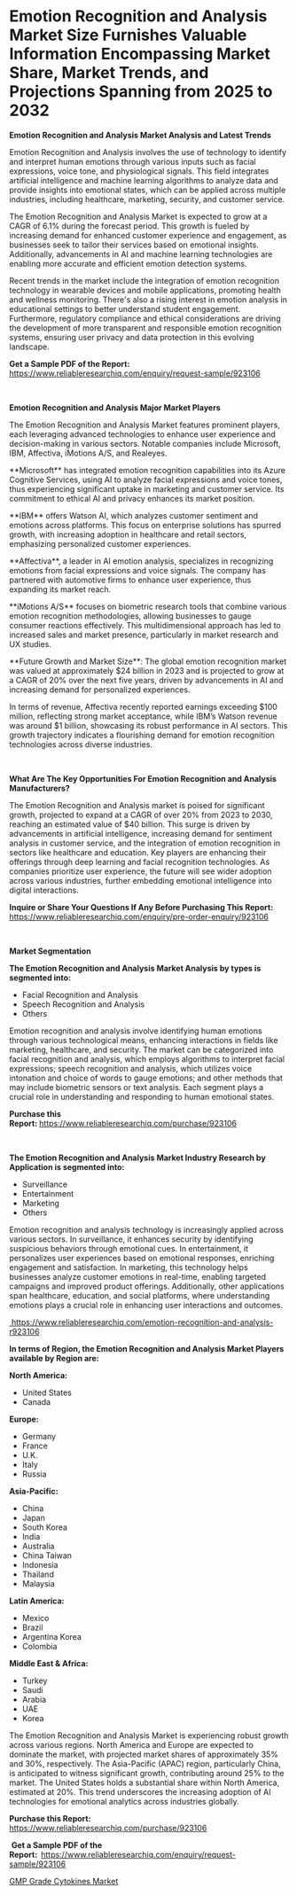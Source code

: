 <p><h1>Emotion Recognition and Analysis Market Size Furnishes Valuable Information Encompassing Market Share, Market Trends, and Projections Spanning from 2025 to 2032</h1></p><p><strong>Emotion Recognition and Analysis Market Analysis and Latest Trends</strong></p>
<p><p>Emotion Recognition and Analysis involves the use of technology to identify and interpret human emotions through various inputs such as facial expressions, voice tone, and physiological signals. This field integrates artificial intelligence and machine learning algorithms to analyze data and provide insights into emotional states, which can be applied across multiple industries, including healthcare, marketing, security, and customer service.</p><p>The Emotion Recognition and Analysis Market is expected to grow at a CAGR of 6.1% during the forecast period. This growth is fueled by increasing demand for enhanced customer experience and engagement, as businesses seek to tailor their services based on emotional insights. Additionally, advancements in AI and machine learning technologies are enabling more accurate and efficient emotion detection systems.</p><p>Recent trends in the market include the integration of emotion recognition technology in wearable devices and mobile applications, promoting health and wellness monitoring. There's also a rising interest in emotion analysis in educational settings to better understand student engagement. Furthermore, regulatory compliance and ethical considerations are driving the development of more transparent and responsible emotion recognition systems, ensuring user privacy and data protection in this evolving landscape.</p></p>
<p><strong>Get a Sample PDF of the Report:&nbsp;</strong> <a href="https://www.reliableresearchiq.com/enquiry/request-sample/923106?utm_campaign=3027&utm_medium=2&utm_source=Github&utm_content=ia&utm_term=07032025&utm_id=emotion-recognition-and-analysis">https://www.reliableresearchiq.com/enquiry/request-sample/923106</a></p>
<p>&nbsp;</p>
<p><strong>Emotion Recognition and Analysis Major Market Players</strong></p>
<p><p>The Emotion Recognition and Analysis Market features prominent players, each leveraging advanced technologies to enhance user experience and decision-making in various sectors. Notable companies include Microsoft, IBM, Affectiva, iMotions A/S, and Realeyes. </p><p>**Microsoft** has integrated emotion recognition capabilities into its Azure Cognitive Services, using AI to analyze facial expressions and voice tones, thus experiencing significant uptake in marketing and customer service. Its commitment to ethical AI and privacy enhances its market position. </p><p>**IBM** offers Watson AI, which analyzes customer sentiment and emotions across platforms. This focus on enterprise solutions has spurred growth, with increasing adoption in healthcare and retail sectors, emphasizing personalized customer experiences. </p><p>**Affectiva**, a leader in AI emotion analysis, specializes in recognizing emotions from facial expressions and voice signals. The company has partnered with automotive firms to enhance user experience, thus expanding its market reach. </p><p>**iMotions A/S** focuses on biometric research tools that combine various emotion recognition methodologies, allowing businesses to gauge consumer reactions effectively. This multidimensional approach has led to increased sales and market presence, particularly in market research and UX studies. </p><p>**Future Growth and Market Size**: The global emotion recognition market was valued at approximately $24 billion in 2023 and is projected to grow at a CAGR of 20% over the next five years, driven by advancements in AI and increasing demand for personalized experiences.</p><p>In terms of revenue, Affectiva recently reported earnings exceeding $100 million, reflecting strong market acceptance, while IBM’s Watson revenue was around $1 billion, showcasing its robust performance in AI sectors. This growth trajectory indicates a flourishing demand for emotion recognition technologies across diverse industries.</p></p>
<p>&nbsp;</p>
<p><strong>What Are The Key Opportunities For Emotion Recognition and Analysis Manufacturers?</strong></p>
<p><p>The Emotion Recognition and Analysis market is poised for significant growth, projected to expand at a CAGR of over 20% from 2023 to 2030, reaching an estimated value of $40 billion. This surge is driven by advancements in artificial intelligence, increasing demand for sentiment analysis in customer service, and the integration of emotion recognition in sectors like healthcare and education. Key players are enhancing their offerings through deep learning and facial recognition technologies. As companies prioritize user experience, the future will see wider adoption across various industries, further embedding emotional intelligence into digital interactions.</p></p>
<p><strong>Inquire or Share Your Questions If Any Before Purchasing This Report:</strong> <a href="https://www.reliableresearchiq.com/enquiry/pre-order-enquiry/923106?utm_campaign=3027&utm_medium=2&utm_source=Github&utm_content=ia&utm_term=07032025&utm_id=emotion-recognition-and-analysis">https://www.reliableresearchiq.com/enquiry/pre-order-enquiry/923106</a></p>
<p>&nbsp;</p>
<p><strong>Market Segmentation</strong></p>
<p><strong>The Emotion Recognition and Analysis Market Analysis by types is segmented into:</strong></p>
<p><ul><li>Facial Recognition and Analysis</li><li>Speech Recognition and Analysis</li><li>Others</li></ul></p>
<p><p>Emotion recognition and analysis involve identifying human emotions through various technological means, enhancing interactions in fields like marketing, healthcare, and security. The market can be categorized into facial recognition and analysis, which employs algorithms to interpret facial expressions; speech recognition and analysis, which utilizes voice intonation and choice of words to gauge emotions; and other methods that may include biometric sensors or text analysis. Each segment plays a crucial role in understanding and responding to human emotional states.</p></p>
<p><strong>Purchase this Report:&nbsp;</strong><a href="https://www.reliableresearchiq.com/purchase/923106?utm_campaign=3027&utm_medium=2&utm_source=Github&utm_content=ia&utm_term=07032025&utm_id=emotion-recognition-and-analysis">https://www.reliableresearchiq.com/purchase/923106</a></p>
<p>&nbsp;</p>
<p><strong>The Emotion Recognition and Analysis Market Industry Research by Application is segmented into:</strong></p>
<p><ul><li>Surveillance</li><li>Entertainment</li><li>Marketing</li><li>Others</li></ul></p>
<p><p>Emotion recognition and analysis technology is increasingly applied across various sectors. In surveillance, it enhances security by identifying suspicious behaviors through emotional cues. In entertainment, it personalizes user experiences based on emotional responses, enriching engagement and satisfaction. In marketing, this technology helps businesses analyze customer emotions in real-time, enabling targeted campaigns and improved product offerings. Additionally, other applications span healthcare, education, and social platforms, where understanding emotions plays a crucial role in enhancing user interactions and outcomes.</p></p>
<p><a href="https://www.reliableresearchiq.com/emotion-recognition-and-analysis-r923106?utm_campaign=3027&utm_medium=2&utm_source=Github&utm_content=ia&utm_term=07032025&utm_id=emotion-recognition-and-analysis">&nbsp;https://www.reliableresearchiq.com/emotion-recognition-and-analysis-r923106</a></p>
<p><strong>In terms of Region, the Emotion Recognition and Analysis Market Players available by Region are:</strong></p>
<p>
    <p> <strong> North America: </strong>
        <ul>
            <li>United States</li>
            <li>Canada</li>
        </ul>
        </p> 
    <p> <strong> Europe: </strong>
        <ul>
            <li>Germany</li>
            <li>France</li>
            <li>U.K.</li>
            <li>Italy</li>
            <li>Russia</li>
        </ul>
        </p> 
    <p> <strong> Asia-Pacific: </strong>
        <ul>
            <li>China</li>
            <li>Japan</li>
            <li>South Korea</li>
            <li>India</li>
            <li>Australia</li>
            <li>China Taiwan</li>
            <li>Indonesia</li>
            <li>Thailand</li>
            <li>Malaysia</li>
        </ul>
        </p> 
    <p> <strong> Latin America: </strong>
        <ul>
            <li>Mexico</li>
            <li>Brazil</li>
            <li>Argentina Korea</li>
            <li>Colombia</li>
        </ul>
        </p> 
    <p> <strong> Middle East & Africa: </strong>
        <ul>
            <li>Turkey</li>
            <li>Saudi</li>
            <li>Arabia</li>
            <li>UAE</li>
            <li>Korea</li>
        </ul>
    </p>
    </p>
<p><p>The Emotion Recognition and Analysis Market is experiencing robust growth across various regions. North America and Europe are expected to dominate the market, with projected market shares of approximately 35% and 30%, respectively. The Asia-Pacific (APAC) region, particularly China, is anticipated to witness significant growth, contributing around 25% to the market. The United States holds a substantial share within North America, estimated at 20%. This trend underscores the increasing adoption of AI technologies for emotional analytics across industries globally.</p></p>
<p><strong>Purchase this Report: </strong><a href="https://www.reliableresearchiq.com/purchase/923106?utm_campaign=3027&utm_medium=2&utm_source=Github&utm_content=ia&utm_term=07032025&utm_id=emotion-recognition-and-analysis">https://www.reliableresearchiq.com/purchase/923106</a></p>
<p>&nbsp;<strong>Get a Sample PDF of the Report:&nbsp;&nbsp;</strong><a href="https://www.reliableresearchiq.com/enquiry/request-sample/923106?utm_campaign=3027&utm_medium=2&utm_source=Github&utm_content=ia&utm_term=07032025&utm_id=emotion-recognition-and-analysis">https://www.reliableresearchiq.com/enquiry/request-sample/923106</a></p>
<p><strong></strong></p>
<p><p><a href="https://github.com/nibbsmantji/Market-Research-Report-List-1/blob/main/gmp-grade-cytokines-market.md?utm_campaign=3027&utm_medium=2&utm_source=Github&utm_content=ia&utm_term=07032025&utm_id=emotion-recognition-and-analysis">GMP Grade Cytokines Market</a></p></p>